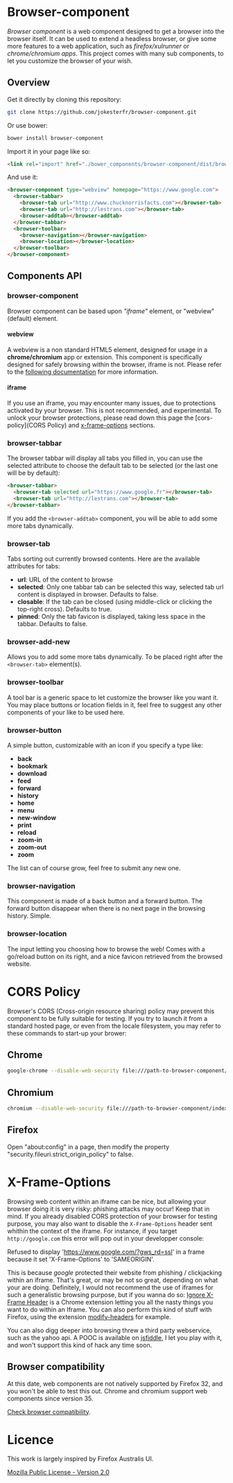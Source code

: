 Browser-component
=================

*Browser component* is a web component designed to get a browser into the browser itself. It can be used to extend a headless browser, or give some more features to a web application, such as *firefox/xulrunner* or *chrome/chromium apps*. This project comes with many sub components, to let you customize the browser of your wish.

## Overview

Get it directly by cloning this repository:

```bash
git clone https://github.com/jokesterfr/browser-component.git
```

Or use bower:

```bash
bower install browser-component
```

Import it in your page like so:

```html
<link rel="import" href="./bower_components/browser-component/dist/browser-component.html" />
```

And use it:

```html
<browser-component type="webview" homepage="https://www.google.com">
  <browser-tabbar>
    <browser-tab url="http://www.chucknorrisfacts.com"></browser-tab>
    <browser-tab url="http://lestrans.com"></browser-tab>
    <browser-addtab></browser-addtab>
  </browser-tabbar>
  <browser-toolbar>
    <browser-navigation></browser-navigation>
    <browser-location></browser-location>
  </browser-toolbar>
</browser-component>
```

## Components API

### browser-component

Browser component can be based upon *"iframe"* element, or "webview" (default) element.

#### webview

A webview is a non standard HTML5 element, designed for usage in a __chrome/chromium__ app or extension. This component is specifically designed for safely browsing within the browser, iframe is not.
Please refer to the [following documentation](https://developer.chrome.com/apps/tags/webview) for more information. 

#### iframe

If you use an iframe, you may encounter many issues, due to protections activated by your browser. This is not recommended, and experimental. To unlock your browser protections, please read down this page the [cors-policy](CORS Policy) and [x-frame-options](X-Frame-Options) sections.

### browser-tabbar

The browser tabbar will display all tabs you filled in, you can use the selected attribute to choose the default tab to be selected (or the last one will be by default):

```html
<browser-tabbar>
  <browser-tab selected url="https://www.google.fr"></browser-tab>
  <browser-tab url="http://lestrans.com"></browser-tab>
</browser-tabbar>
```

If you add the `<browser-addtab>` component, you will be able to add some more tabs dynamically.

### browser-tab

Tabs sorting out currently browsed contents. Here are the available attributes for tabs:
* __url__: URL of the content to browse
* __selected__: Only one tabbar tab can be selected this way, selected tab url content is displayed in browser. Defaults to false.
* __closable__: If the tab can be closed (using middle-click or clicking the top-right cross). Defaults to true.
* __pinned__: Only the tab favicon is displayed, taking less space in the tabbar. Defaults to false.

### browser-add-new

Allows you to add some more tabs dynamically. To be placed right after the `<browser-tab>` element(s).

### browser-toolbar

A tool bar is a generic space to let customize the browser like you want it. You may place buttons or location fields in it, feel free to suggest any other components of your like to be used here.

### browser-button

A simple button, customizable with an icon if you specify a type like:

* __back__
* __bookmark__
* __download__
* __feed__
* __forward__
* __history__
* __home__
* __menu__
* __new-window__
* __print__
* __reload__
* __zoom-in__
* __zoom-out__
* __zoom__

The list can of course grow, feel free to submit any new one.

### browser-navigation

This component is made of a back button and a forward button. The forward button disappear when there is no next page in the browsing history. Simple.

### browser-location

The input letting you choosing how to browse the web! Comes with a go/reload button on its right, and a nice favicon retrieved from the browsed website.

# CORS Policy

Browser's CORS (Cross-origin resource sharing) policy may prevent this component to be fully suitable for testing. If you try to launch it from a standard hosted page, or even from the locale filesystem, you may refer to these commands to start-up your brower:

## Chrome

```bash
google-chrome --disable-web-security file:///path-to-browser-component/index.html
```

## Chromium

```bash
chromium --disable-web-security file:///path-to-browser-component/index.html
```

## Firefox

Open "about:config" in a page, then modify the property "security.fileuri.strict_origin_policy" to false.

# X-Frame-Options

Browsing web content within an iframe can be nice, but allowing your browser doing it is very risky: phishing attacks may occur! Keep that in mind.
If you already disabled CORS protection of your browser for testing purpose, you may also want to disable the `X-Frame-Options` header sent whithin the context of the iframe. For instance, if you target `http://google.com` this error will pop out in your developper console:

  Refused to display 'https://www.google.com/?gws_rd=ssl' in a frame because it set 'X-Frame-Options' to 'SAMEORIGIN'.

This is because *google* protected their website from phishing / clickjacking within an iframe. That's great, or may be not so great, depending on what your are doing. Definitely, I would not recommend the use of iframes for such a generalistic browsing purpose, but if you wanna do so:
[Ignore X-Frame Header](https://chrome.google.com/webstore/detail/ignore-x-frame-headers/gleekbfjekiniecknbkamfmkohkpodhe/) is a Chrome extension letting you all the nasty things you want to do within an Iframe. You can also perform this kind of stuff with Firefox, using the extension [modify-headers](https://addons.mozilla.org/fr/firefox/addon/modify-headers) for example.

You can also digg deeper into browsing threw a third party webservice, such as the yahoo api. A POOC is available on [jsfiddle](http://jsfiddle.net/dkdnaxaq/4/light/), I let you play with it, and won't support this kind of hack any time soon.

## Browser compatibility

At this date, web components are not natively supported by Firefox 32, and you won't be able to test this out.
Chrome and chromium support web components since version 35.

[Check browser compatibility](http://caniuse.com/#feat=shadowdom).

# Licence

This work is largely inspired by Firefox Australis UI.

[Mozilla Public License - Version 2.0](https://www.mozilla.org/MPL/2.0/)
